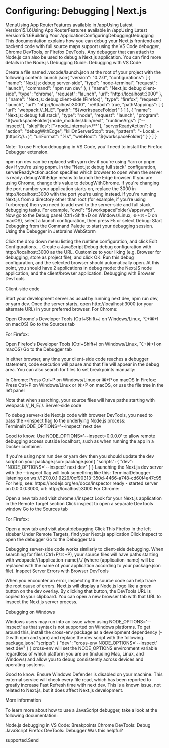# Configuring: Debugging | Next.js

<p>MenuUsing App RouterFeatures available in /appUsing Latest Version15.1.6Using App RouterFeatures available in /appUsing Latest Version15.1.6Building Your ApplicationConfiguringDebuggingDebugging
This documentation explains how you can debug your Next.js frontend and backend code with full source maps support using the VS Code debugger, Chrome DevTools, or Firefox DevTools.
Any debugger that can attach to Node.js can also be used to debug a Next.js application. You can find more details in the Node.js Debugging Guide.
Debugging with VS Code</p>
<p>Create a file named .vscode/launch.json at the root of your project with the following content:
launch.json{
&quot;version&quot;: &quot;0.2.0&quot;,
&quot;configurations&quot;: [
{
&quot;name&quot;: &quot;Next.js: debug server-side&quot;,
&quot;type&quot;: &quot;node-terminal&quot;,
&quot;request&quot;: &quot;launch&quot;,
&quot;command&quot;: &quot;npm run dev&quot;
},
{
&quot;name&quot;: &quot;Next.js: debug client-side&quot;,
&quot;type&quot;: &quot;chrome&quot;,
&quot;request&quot;: &quot;launch&quot;,
&quot;url&quot;: &quot;http://localhost:3000&quot;
},
{
&quot;name&quot;: &quot;Next.js: debug client-side (Firefox)&quot;,
&quot;type&quot;: &quot;firefox&quot;,
&quot;request&quot;: &quot;launch&quot;,
&quot;url&quot;: &quot;http://localhost:3000&quot;,
&quot;reAttach&quot;: true,
&quot;pathMappings&quot;: [
{
&quot;url&quot;: &quot;webpack://_N_E&quot;,
&quot;path&quot;: &quot;${workspaceFolder}&quot;
}
]
},
{
&quot;name&quot;: &quot;Next.js: debug full stack&quot;,
&quot;type&quot;: &quot;node&quot;,
&quot;request&quot;: &quot;launch&quot;,
&quot;program&quot;: &quot;${workspaceFolder}/node_modules/.bin/next&quot;,
&quot;runtimeArgs&quot;: [&quot;--inspect&quot;],
&quot;skipFiles&quot;: [&quot;&lt;node_internals&gt;/**&quot;],
&quot;serverReadyAction&quot;: {
&quot;action&quot;: &quot;debugWithEdge&quot;,
&quot;killOnServerStop&quot;: true,
&quot;pattern&quot;: &quot;- Local:.+(https?://.+)&quot;,
&quot;uriFormat&quot;: &quot;%s&quot;,
&quot;webRoot&quot;: &quot;${workspaceFolder}&quot;
}
}
]
}</p>
<p>Note: To use Firefox debugging in VS Code, you'll need to install the Firefox Debugger extension.</p>
<p>npm run dev can be replaced with yarn dev if you're using Yarn or pnpm dev if you're using pnpm.
In the &quot;Next.js: debug full stack&quot; configuration, serverReadyAction.action specifies which browser to open when the server is ready. debugWithEdge means to launch the Edge browser. If you are using Chrome, change this value to debugWithChrome.
If you're changing the port number your application starts on, replace the 3000 in http://localhost:3000 with the port you're using instead.
If you're running Next.js from a directory other than root (for example, if you're using Turborepo) then you need to add cwd to the server-side and full stack debugging tasks. For example, &quot;cwd&quot;: &quot;${workspaceFolder}/apps/web&quot;.
Now go to the Debug panel (Ctrl+Shift+D on Windows/Linux, ⇧+⌘+D on macOS), select a launch configuration, then press F5 or select Debug: Start Debugging from the Command Palette to start your debugging session.
Using the Debugger in Jetbrains WebStorm</p>
<p>Click the drop down menu listing the runtime configuration, and click Edit Configurations.... Create a JavaScript Debug debug configuration with http://localhost:3000 as the URL. Customize to your liking (e.g. Browser for debugging, store as project file), and click OK. Run this debug configuration, and the selected browser should automatically open. At this point, you should have 2 applications in debug mode: the NextJS node application, and the client/browser application.
Debugging with Browser DevTools</p>
<p>Client-side code</p>
<p>Start your development server as usual by running next dev, npm run dev, or yarn dev. Once the server starts, open http://localhost:3000 (or your alternate URL) in your preferred browser.
For Chrome:</p>
<p>Open Chrome's Developer Tools (Ctrl+Shift+J on Windows/Linux, ⌥+⌘+I on macOS)
Go to the Sources tab</p>
<p>For Firefox:</p>
<p>Open Firefox's Developer Tools (Ctrl+Shift+I on Windows/Linux, ⌥+⌘+I on macOS)
Go to the Debugger tab</p>
<p>In either browser, any time your client-side code reaches a debugger statement, code execution will pause and that file will appear in the debug area. You can also search for files to set breakpoints manually:</p>
<p>In Chrome: Press Ctrl+P on Windows/Linux or ⌘+P on macOS
In Firefox: Press Ctrl+P on Windows/Linux or ⌘+P on macOS, or use the file tree in the left panel</p>
<p>Note that when searching, your source files will have paths starting with webpack://_N_E/./.
Server-side code</p>
<p>To debug server-side Next.js code with browser DevTools, you need to pass the --inspect flag to the underlying Node.js process:
TerminalNODE_OPTIONS='--inspect' next dev</p>
<p>Good to know: Use NODE_OPTIONS='--inspect=0.0.0.0' to allow remote debugging access outside localhost, such as when running the app in a Docker container.</p>
<p>If you're using npm run dev or yarn dev then you should update the dev script on your package.json:
package.json{
&quot;scripts&quot;: {
&quot;dev&quot;: &quot;NODE_OPTIONS='--inspect' next dev&quot;
}
}
Launching the Next.js dev server with the --inspect flag will look something like this:
TerminalDebugger listening on ws://127.0.0.1:9229/0cf90313-350d-4466-a748-cd60f4e47c95
For help, see: https://nodejs.org/en/docs/inspector
ready - started server on 0.0.0.0:3000, url: http://localhost:3000
For Chrome:</p>
<p>Open a new tab and visit chrome://inspect
Look for your Next.js application in the Remote Target section
Click inspect to open a separate DevTools window
Go to the Sources tab</p>
<p>For Firefox:</p>
<p>Open a new tab and visit about:debugging
Click This Firefox in the left sidebar
Under Remote Targets, find your Next.js application
Click Inspect to open the debugger
Go to the Debugger tab</p>
<p>Debugging server-side code works similarly to client-side debugging. When searching for files (Ctrl+P/⌘+P), your source files will have paths starting with webpack://{application-name}/./ (where {application-name} will be replaced with the name of your application according to your package.json file).
Inspect Server Errors with Browser DevTools</p>
<p>When you encounter an error, inspecting the source code can help trace the root cause of errors.
Next.js will display a Node.js logo like a green button on the dev overlay. By clicking that button, the DevTools URL is copied to your clipboard. You can open a new browser tab with that URL to inspect the Next.js server process.</p>
<p>Debugging on Windows</p>
<p>Windows users may run into an issue when using NODE_OPTIONS='--inspect' as that syntax is not supported on Windows platforms. To get around this, install the cross-env package as a development dependency (-D with npm and yarn) and replace the dev script with the following.
package.json{
&quot;scripts&quot;: {
&quot;dev&quot;: &quot;cross-env NODE_OPTIONS='--inspect' next dev&quot;
}
}
cross-env will set the NODE_OPTIONS environment variable regardless of which platform you are on (including Mac, Linux, and Windows) and allow you to debug consistently across devices and operating systems.</p>
<p>Good to know: Ensure Windows Defender is disabled on your machine. This external service will check every file read, which has been reported to greatly increase Fast Refresh time with next dev. This is a known issue, not related to Next.js, but it does affect Next.js development.</p>
<p>More information</p>
<p>To learn more about how to use a JavaScript debugger, take a look at the following documentation:</p>
<p>Node.js debugging in VS Code: Breakpoints
Chrome DevTools: Debug JavaScript
Firefox DevTools: Debugger
Was this helpful?</p>
<p>supported.Send</p>
